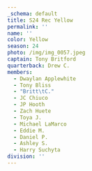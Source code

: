 ```yaml
---
_schema: default
title: S24 Rec Yellow
permalink: ''
name: ''
color: Yellow
season: 24
photo: /img/img_0057.jpeg
captain: Tony Britford
quarterback: Drew C.
members:
  - Dwaylan Applewhite
  - Tony Bliss
  - "Britt\tC."
  - JC Chiuco
  - JP Hooth
  - Zach Huete
  - Toya J.
  - Michael LaMarco
  - Eddie M.
  - Daniel P.
  - Ashley S.
  - Harry Suchyta
division: ''
---
```

